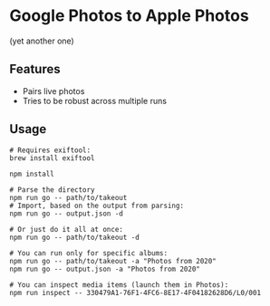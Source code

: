 # Google Photos to Apple Photos

(yet another one)

## Features

* Pairs live photos
* Tries to be robust across multiple runs

## Usage 

```
# Requires exiftool:
brew install exiftool

npm install

# Parse the directory
npm run go -- path/to/takeout
# Import, based on the output from parsing:
npm run go -- output.json -d

# Or just do it all at once:
npm run go -- path/to/takeout -d

# You can run only for specific albums:
npm run go -- path/to/takeout -a "Photos from 2020"
npm run go -- output.json -a "Photos from 2020"

# You can inspect media items (launch them in Photos):
npm run inspect -- 330479A1-76F1-4FC6-8E17-4F04182628D6/L0/001
```
